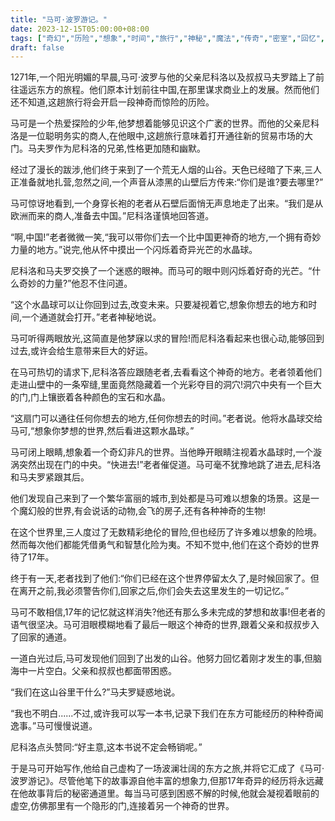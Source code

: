```yaml
---
title: "马可·波罗游记。"
date: 2023-12-15T05:00:00+08:00
tags: ["奇幻","历险","想象","时间","旅行","神秘","魔法","传奇","密室","回忆", "Claude"]
draft: false
--- 
```


1271年,一个阳光明媚的早晨,马可·波罗与他的父亲尼科洛以及叔叔马夫罗踏上了前往遥远东方的旅程。他们原本计划前往中国,在那里谋求商业上的发展。然而他们还不知道,这趟旅行将会开启一段神奇而惊险的历险。

马可是一个热爱探险的少年,他梦想着能够见识这个广袤的世界。而他的父亲尼科洛是一位聪明务实的商人,在他眼中,这趟旅行意味着打开通往新的贸易市场的大门。马夫罗作为尼科洛的兄弟,性格更加随和幽默。

经过了漫长的跋涉,他们终于来到了一个荒无人烟的山谷。天色已经暗了下来,三人正准备就地扎营,忽然之间,一个声音从漆黑的山壁后方传来:“你们是谁?要去哪里?”

马可惊讶地看到,一个身穿长袍的老者从石壁后面悄无声息地走了出来。“我们是从欧洲而来的商人,准备去中国。”尼科洛谨慎地回答道。

“啊,中国!”老者微微一笑,“我可以带你们去一个比中国更神奇的地方,一个拥有奇妙力量的地方。”说完,他从怀中摸出一个闪烁着奇异光芒的水晶球。

尼科洛和马夫罗交换了一个迷惑的眼神。而马可的眼中则闪烁着好奇的光芒。“什么奇妙的力量?”他忍不住问道。

“这个水晶球可以让你回到过去,改变未来。只要凝视着它,想象你想去的地方和时间,一个通道就会打开。”老者神秘地说。

马可听得两眼放光,这简直是他梦寐以求的冒险!而尼科洛看起来也很心动,能够回到过去,或许会给生意带来巨大的好运。

在马可热切的请求下,尼科洛答应跟随老者,去看看这个神奇的地方。老者领着他们走进山壁中的一条窄缝,里面竟然隐藏着一个光彩夺目的洞穴!洞穴中央有一个巨大的门,门上镶嵌着各种颜色的宝石和水晶。

“这扇门可以通往任何你想去的地方,任何你想去的时间。”老者说。他将水晶球交给马可,“想象你梦想的世界,然后看进这颗水晶球。”

马可闭上眼睛,想象着一个奇幻非凡的世界。当他睁开眼睛注视着水晶球时,一个漩涡突然出现在门的中央。“快进去!”老者催促道。马可毫不犹豫地跳了进去,尼科洛和马夫罗紧跟其后。

他们发现自己来到了一个繁华富丽的城市,到处都是马可难以想象的场景。这是一个魔幻般的世界,有会说话的动物,会飞的房子,还有各种神奇的生物!

在这个世界里,三人度过了无数精彩绝伦的冒险,但也经历了许多难以想象的险境。然而每次他们都能凭借勇气和智慧化险为夷。不知不觉中,他们在这个奇妙的世界待了17年。

终于有一天,老者找到了他们:“你们已经在这个世界停留太久了,是时候回家了。但在离开之前,我必须警告你们,回家之后,你们会失去这里发生的一切记忆。”

马可不敢相信,17年的记忆就这样消失?他还有那么多未完成的梦想和故事!但老者的语气很坚决。马可泪眼模糊地看了最后一眼这个神奇的世界,跟着父亲和叔叔步入了回家的通道。

一道白光过后,马可发现他们回到了出发的山谷。他努力回忆着刚才发生的事,但脑海中一片空白。父亲和叔叔也都面带困惑。

“我们在这山谷里干什么?”马夫罗疑惑地说。

“我也不明白......不过,或许我可以写一本书,记录下我们在东方可能经历的种种奇闻逸事。”马可慢慢说道。

尼科洛点头赞同:“好主意,这本书说不定会畅销呢。”

于是马可开始写作,他给自己虚构了一场波澜壮阔的东方之旅,并将它汇成了《马可·波罗游记》。尽管他笔下的故事源自他丰富的想象力,但那17年奇异的经历将永远藏在他故事背后的秘密通道里。每当马可感到困惑不解的时候,他就会凝视着眼前的虚空,仿佛那里有一个隐形的门,连接着另一个神奇的世界。